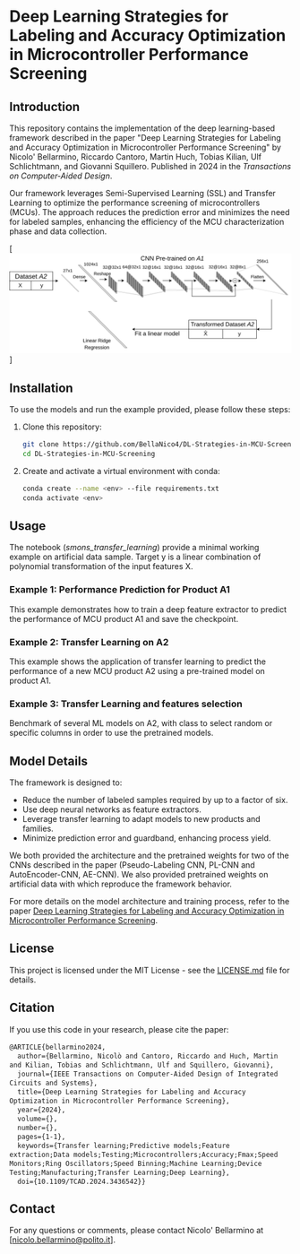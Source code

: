 # Deep Learning Strategies for Labeling and Accuracy Optimization in Microcontroller Performance Screening

## Introduction

This repository contains the implementation of the deep learning-based framework described in the paper "Deep Learning Strategies for Labeling and Accuracy Optimization in Microcontroller Performance Screening" by Nicolo' Bellarmino, Riccardo Cantoro, Martin Huch, Tobias Kilian, Ulf Schlichtmann, and Giovanni Squillero. Published in 2024 in the *Transactions on Computer-Aided Design*. 

Our framework leverages Semi-Supervised Learning (SSL) and Transfer Learning to optimize the performance screening of microcontrollers (MCUs). The approach reduces the prediction error and minimizes the need for labeled samples, enhancing the efficiency of the MCU characterization phase and data collection.

[![plot](media/TRANSFER_LEARNING_DIAGRAM.png)]

## Installation

To use the models and run the example provided, please follow these steps:

1. Clone this repository:
    ```sh
    git clone https://github.com/BellaNico4/DL-Strategies-in-MCU-Screening
    cd DL-Strategies-in-MCU-Screening
    ```

2. Create and activate a virtual environment with conda:
    ```sh
    conda create --name <env> --file requirements.txt
    conda activate <env>
    ```

## Usage

The notebook (*smons_transfer_learning*) provide a minimal working example on artificial data sample. Target y is a linear combination of polynomial transformation of the input features X.

### Example 1: Performance Prediction for Product A1

This example demonstrates how to train a deep feature extractor to predict the performance of MCU product A1 and save the checkpoint.

### Example 2: Transfer Learning on A2

This example shows the application of transfer learning to predict the performance of a new MCU product A2 using a pre-trained model on product A1.

### Example 3: Transfer Learning and features selection

Benchmark of several ML models on A2, with class to select random or specific columns in order to use the pretrained models.


## Model Details

The framework is designed to:
- Reduce the number of labeled samples required by up to a factor of six.
- Use deep neural networks as feature extractors.
- Leverage transfer learning to adapt models to new products and families.
- Minimize prediction error and guardband, enhancing process yield.

We both provided the architecture and the pretrained weights for two of the CNNs described in the paper (Pseudo-Labeling CNN, PL-CNN and AutoEncoder-CNN, AE-CNN). We also provided pretrained weights on artificial data with which reproduce the framework behavior.

For more details on the model architecture and training process, refer to the paper [Deep Learning Strategies for Labeling and Accuracy Optimization in Microcontroller Performance Screening](https://doi.org/XXXXXX).

## License

This project is licensed under the MIT License - see the [LICENSE.md](LICENSE.md) file for details.

## Citation

If you use this code in your research, please cite the paper:

```
@ARTICLE{bellarmino2024,
  author={Bellarmino, Nicolò and Cantoro, Riccardo and Huch, Martin and Kilian, Tobias and Schlichtmann, Ulf and Squillero, Giovanni},
  journal={IEEE Transactions on Computer-Aided Design of Integrated Circuits and Systems}, 
  title={Deep Learning Strategies for Labeling and Accuracy Optimization in Microcontroller Performance Screening}, 
  year={2024},
  volume={},
  number={},
  pages={1-1},
  keywords={Transfer learning;Predictive models;Feature extraction;Data models;Testing;Microcontrollers;Accuracy;Fmax;Speed Monitors;Ring Oscillators;Speed Binning;Machine Learning;Device Testing;Manufacturing;Transfer Learning;Deep Learning},
  doi={10.1109/TCAD.2024.3436542}}

```

## Contact

For any questions or comments, please contact Nicolo' Bellarmino at [nicolo.bellarmino@polito.it].